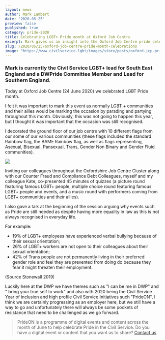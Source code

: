 ```yaml
---
layout: news
author: Mark Lambert 
date: '2020-06-25'
preview: false
published: true
category: pride-2020
title: Celebrating LGBT+ Pride month at Oxford Job Centre
excerpt: Mark gives us an insight into the Oxford Job Centre pride celebrations. 
slug: /2020/06/25/oxford-job-centre-pride-month-celebrations
image: "https://www.civilservice.lgbt/images/store/posts/oxford-jcp-pride-1.jpg"
---
```


### Mark is currently the Civil Service LGBT+ lead for South East England and a DWPride Committee Member and Lead for Southern England. 

Today at Oxford Job Centre (24 June 2020) we celebrated LGBT  Pride month.

I felt it was important to mark this event as normally LGBT + communities and their allies would be marking the occasion by parading and partying throughout this month. Obviously, this was not going to happen this year, but I thought it was important that the occasion was still recognised.

I decorated the ground floor of our job centre with 10 different flags from our some of our various communities (these flags included the standard Rainbow flag, the BAME Rainbow flag, as well as flags representing, Asexual, Bisexual, Pansexual, Trans, Gender Non Binary and Gender Fluid communities).

![](https://www.civilservice.lgbt/images/store/posts/oxford-jcp-pride-4.jpg	)

Inviting our colleagues throughout the Oxfordshire Job Centre Cluster along with our Counter Fraud and Compliance Debt Colleagues, myself and my colleague Kate, co-presented 45 minutes of quizzes (a picture round featuring famous LGBT+ people, multiple choice round featuring famous LGBT+ people and events, and a music round with performers coming from LGBT+ communities and their allies).   

I also gave a talk at the beginning of the session arguing why events such as Pride are still needed as despite having more equality in law as this is not always recognised in everyday life.

For example:

- 19% of LGBT+ employees have experienced verbal bullying because of their sexual orientation;
- 26% of LGBT+ workers are not open to their colleagues about their sexual orientation;
- 42% of Trans people are not permanently living in their preferred gender role and feel they are prevented from doing do because they fear it might threaten their employment.

(Source Stonewall 2019)

Luckily here at the DWP we have themes such as "I can be me in DWP" and " bring your true self to work" and also with 2020 being the Civil Service Year of inclusion and high profile Civil Service Initiatives  such "PrideON", I think we are certainly progressing as an employer here, but we still have a way to go and unfortunately there will always be some pockets of resistance that need to be challenged as we go forward.  

> PrideON is a programme of digital events and content across the month of June to help celebrate Pride in the Civil Service. Do you have a digital event or content that you want us to share? [Contact us](/about/contact-us/).
